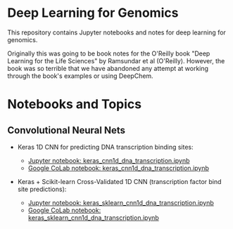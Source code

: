 # Deep Learning for Genomics

This repository contains Jupyter notebooks and notes for 
deep learning for genomics.

Originally this was going to be book notes for the
O'Reilly book "Deep Learning for the Life Sciences"
by Ramsundar et al (O'Reilly). However, the book was
so terrible that we have abandoned any attempt at working
through the book's examples or using DeepChem.

# Notebooks and Topics

## Convolutional Neural Nets

* Keras 1D CNN for predicting DNA transcription binding sites:
    * [Jupyter notebook: keras_cnn1d_dna_transcription.ipynb](keras_cnn1d_dna_transcription.ipynb)
    * [Google CoLab notebook: keras_cnn1d_dna_transcription.ipynb](https://colab.research.google.com/github/charlesreid1/deep-learning-genomics/blob/master/keras_cnn1d_dna_transcription.ipynb#)

* Keras + Scikit-learn Cross-Validated 1D CNN (transcription factor bind site predictions):
    * [Jupyter notebook: keras_sklearn_cnn1d_dna_transcription.ipynb](keras_sklearn_cnn1d_dna_transcription.ipynb)
    * [Google CoLab notebook: keras_sklearn_cnn1d_dna_transcription.ipynb](https://colab.research.google.com/github/charlesreid1/deep-learning-genomics/blob/master/keras_sklearn_cnn1d_dna_transcription.ipynb#)
